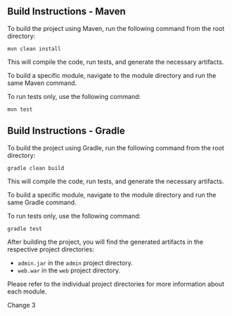 ## Build Instructions - Maven

To build the project using Maven, run the following command from the root directory:
```shell
mvn clean install
```

This will compile the code, run tests, and generate the necessary artifacts.

To build a specific module, navigate to the module directory and run the same Maven command.

To run tests only, use the following command:
```shell
mvn test
```


## Build Instructions - Gradle

To build the project using Gradle, run the following command from the root directory:
```shell
gradle clean build
```


This will compile the code, run tests, and generate the necessary artifacts.

To build a specific module, navigate to the module directory and run the same Gradle command.

To run tests only, use the following command:
```shell
gradle test
```

After building the project, you will find the generated artifacts in the respective project directories:
- `admin.jar` in the `admin` project directory.
- `web.war` in the `web` project directory.

Please refer to the individual project directories for more information about each module.


Change 3
